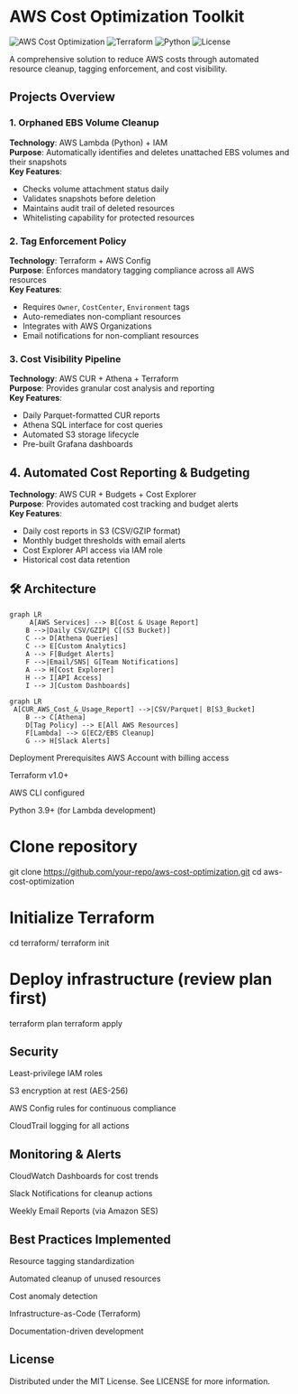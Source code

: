 # AWS Cost Optimization Toolkit 

![AWS Cost Optimization](https://img.shields.io/badge/AWS-Cost_Optimization-orange?logo=amazonaws)
![Terraform](https://img.shields.io/badge/Terraform-Infrastructure_Code-blue?logo=terraform)
![Python](https://img.shields.io/badge/Python-Lambda_Functions-green?logo=python)
![License](https://img.shields.io/badge/License-MIT-green)

A comprehensive solution to reduce AWS costs through automated resource cleanup, tagging enforcement, and cost visibility.

##  Projects Overview

### 1. **Orphaned EBS Volume Cleanup** 
**Technology**: AWS Lambda (Python) + IAM  
**Purpose**: Automatically identifies and deletes unattached EBS volumes and their snapshots  
**Key Features**:
- Checks volume attachment status daily
- Validates snapshots before deletion
- Maintains audit trail of deleted resources
- Whitelisting capability for protected resources

### 2. **Tag Enforcement Policy**
**Technology**: Terraform + AWS Config  
**Purpose**: Enforces mandatory tagging compliance across all AWS resources  
**Key Features**:
- Requires `Owner`, `CostCenter`, `Environment` tags
- Auto-remediates non-compliant resources
- Integrates with AWS Organizations
- Email notifications for non-compliant resources

### 3. **Cost Visibility Pipeline** 
**Technology**: AWS CUR + Athena + Terraform  
**Purpose**: Provides granular cost analysis and reporting  
**Key Features**:
- Daily Parquet-formatted CUR reports
- Athena SQL interface for cost queries
- Automated S3 storage lifecycle
- Pre-built Grafana dashboards

## 4. **Automated Cost Reporting & Budgeting** 
**Technology**: AWS CUR + Budgets + Cost Explorer  
**Purpose**: Provides automated cost tracking and budget alerts  
**Key Features**:
- Daily cost reports in S3 (CSV/GZIP format)
- Monthly budget thresholds with email alerts
- Cost Explorer API access via IAM role
- Historical cost data retention

## 🛠️ Architecture

```mermaid
graph LR
     A[AWS Services] --> B[Cost & Usage Report]
    B -->|Daily CSV/GZIP| C[(S3 Bucket)]
    C --> D[Athena Queries]
    C --> E[Custom Analytics]
    A --> F[Budget Alerts]
    F -->|Email/SNS| G[Team Notifications]
    A --> H[Cost Explorer]
    H --> I[API Access]
    I --> J[Custom Dashboards]
```
```mermaid
graph LR
 A[CUR_AWS_Cost_&_Usage_Report] -->|CSV/Parquet| B[S3_Bucket]
    B --> C[Athena]
    D[Tag Policy] --> E[All AWS Resources]
    F[Lambda] --> G[EC2/EBS Cleanup]
    G --> H[Slack Alerts]
```
 Deployment
Prerequisites
AWS Account with billing access

Terraform v1.0+

AWS CLI configured

Python 3.9+ (for Lambda development)

# Clone repository
git clone https://github.com/your-repo/aws-cost-optimization.git
cd aws-cost-optimization

# Initialize Terraform
cd terraform/
terraform init

# Deploy infrastructure (review plan first)
terraform plan 
terraform apply 

## Security

Least-privilege IAM roles

S3 encryption at rest (AES-256)

AWS Config rules for continuous compliance

CloudTrail logging for all actions

## Monitoring & Alerts
CloudWatch Dashboards for cost trends

Slack Notifications for cleanup actions

Weekly Email Reports (via Amazon SES)

## Best Practices Implemented
Resource tagging standardization

Automated cleanup of unused resources

Cost anomaly detection

Infrastructure-as-Code (Terraform)

Documentation-driven development


## License
Distributed under the MIT License. See LICENSE for more information.

